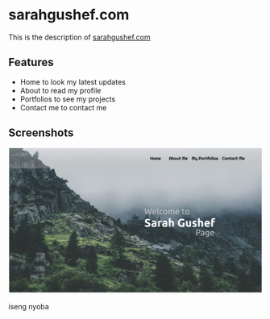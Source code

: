 # sarahgushef.com

This is the description of [sarahgushef.com](https://sarahgushef.com)

## Features

- Home to look my latest updates
- About to read my profile
- Portfolios to see my projects
- Contact me to contact me

## Screenshots

![Home](images/Home.jpg)

iseng nyoba
